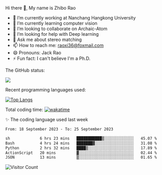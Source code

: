Hi there 👋, My name is Zhibo Rao
- 🔭 I’m currently working at Nanchang Hangkong University
- 🌱 I’m currently learning computer vision
- 👯 I’m looking to collaborate on Archaic-Atom
- 🤔 I’m looking for help with Deep learning
- 💬 Ask me about stereo matching
- 📫 How to reach me: raoxi36@foxmail.com
- 😄 Pronouns: Jack Rao
- ⚡ Fun fact: I can't believe I'm a Ph.D.

The GitHub status:

![](https://github-readme-stats.vercel.app/api?username=ZhiboRao)

Recent programming languages used:

[![Top Langs](https://github-readme-stats.vercel.app/api/top-langs/?username=ZhiboRao&layout=compact)](https://github.com/anuraghazra/github-readme-stats)

Total coding time: [![wakatime](https://wakatime.com/badge/user/51ec5ec7-4742-4243-9eea-732ade32c0b7.svg)](https://wakatime.com/@51ec5ec7-4742-4243-9eea-732ade32c0b7)

✨ The coding language used last week 
<!--START_SECTION:waka-->

```txt
From: 18 September 2023 - To: 25 September 2023

sh             6 hrs 23 mins   ███████████▒░░░░░░░░░░░░░   45.07 %
Bash           4 hrs 24 mins   ███████▓░░░░░░░░░░░░░░░░░   31.08 %
Python         2 hrs 32 mins   ████▒░░░░░░░░░░░░░░░░░░░░   17.89 %
ActionScript   20 mins         ▓░░░░░░░░░░░░░░░░░░░░░░░░   02.44 %
JSON           13 mins         ▒░░░░░░░░░░░░░░░░░░░░░░░░   01.65 %
```

<!--END_SECTION:waka-->

![Visitor Count](https://profile-counter.glitch.me/Raohaocheng/count.svg)
